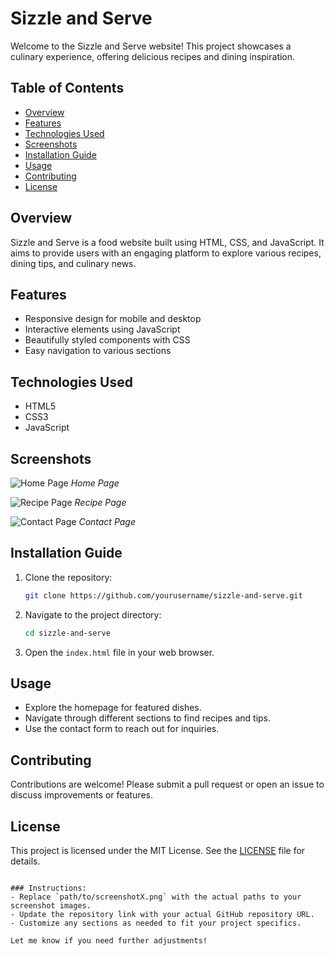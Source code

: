 
# Sizzle and Serve

Welcome to the Sizzle and Serve website! This project showcases a culinary experience, offering delicious recipes and dining inspiration.

## Table of Contents

- [Overview](#overview)
- [Features](#features)
- [Technologies Used](#technologies-used)
- [Screenshots](#screenshots)
- [Installation Guide](#installation-guide)
- [Usage](#usage)
- [Contributing](#contributing)
- [License](#license)

## Overview

Sizzle and Serve is a food website built using HTML, CSS, and JavaScript. It aims to provide users with an engaging platform to explore various recipes, dining tips, and culinary news.

## Features

- Responsive design for mobile and desktop
- Interactive elements using JavaScript
- Beautifully styled components with CSS
- Easy navigation to various sections

## Technologies Used

- HTML5
- CSS3
- JavaScript

## Screenshots

![Home Page](sample_screenshoots/screenshot1.png)
*Home Page*

![Recipe Page](sample_screenshoots/screenshot2.png)
*Recipe Page*

![Contact Page](sample_screenshoots/screenshot3.png)
*Contact Page*

## Installation Guide

1. Clone the repository:
   ```bash
   git clone https://github.com/yourusername/sizzle-and-serve.git
   ```

2. Navigate to the project directory:
   ```bash
   cd sizzle-and-serve
   ```

3. Open the `index.html` file in your web browser.

## Usage

- Explore the homepage for featured dishes.
- Navigate through different sections to find recipes and tips.
- Use the contact form to reach out for inquiries.

## Contributing

Contributions are welcome! Please submit a pull request or open an issue to discuss improvements or features.

## License

This project is licensed under the MIT License. See the [LICENSE](LICENSE) file for details.
```

### Instructions:
- Replace `path/to/screenshotX.png` with the actual paths to your screenshot images.
- Update the repository link with your actual GitHub repository URL.
- Customize any sections as needed to fit your project specifics. 

Let me know if you need further adjustments!
